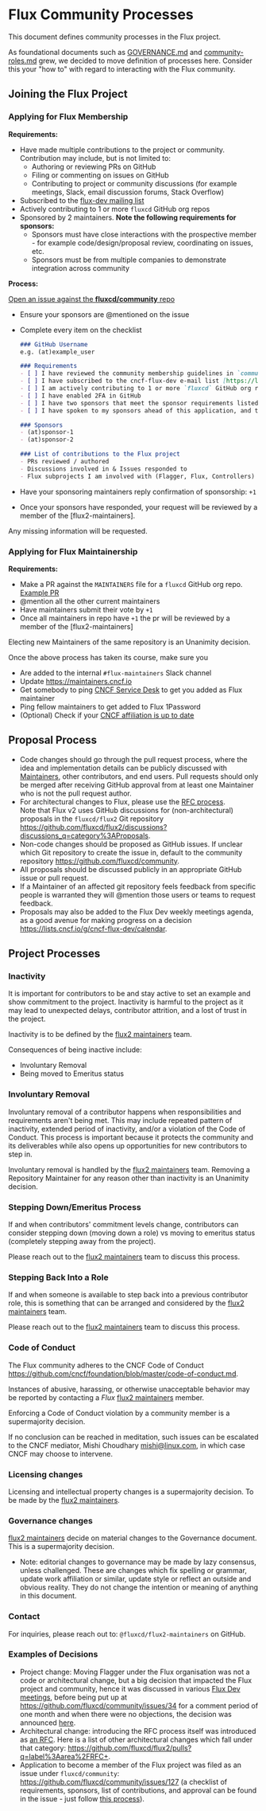 # Flux Community Processes

This document defines community processes in the Flux project.

As foundational documents such as [GOVERNANCE.md](GOVERNANCE.md) and [community-roles.md](community-roles.md) grew, we decided to move definition of processes here. Consider this your "how to" with regard to interacting with the Flux community.

## Joining the Flux Project

### Applying for Flux Membership

**Requirements:**

- Have made multiple contributions to the project or community.
  Contribution may include, but is not limited to:
  - Authoring or reviewing PRs on GitHub
  - Filing or commenting on issues on GitHub
  - Contributing to project or community discussions (for example meetings, Slack, email discussion forums, Stack Overflow)
- Subscribed to the [flux-dev mailing list](https://lists.cncf.io/g/cncf-flux-dev/join)
- Actively contributing to 1 or more `fluxcd` GitHub org repos
- Sponsored by 2 maintainers.
  **Note the following requirements for sponsors:**
  - Sponsors must have close interactions with the prospective member - for example code/design/proposal review, coordinating on issues, etc.
  - Sponsors must be from multiple companies to demonstrate integration across community

**Process:**

[Open an issue against the **fluxcd/community** repo](https://github.com/fluxcd/community/issues/new)

- Ensure your sponsors are @mentioned on the issue
- Complete every item on the checklist

    ```markdown
    ### GitHub Username
    e.g. (at)example_user

    ### Requirements
    - [ ] I have reviewed the community membership guidelines in `community-roles.md`
    - [ ] I have subscribed to the cncf-flux-dev e-mail list [https://lists.cncf.io/g/cncf-flux-dev/join](https://lists.cncf.io/g/cncf-flux-dev/join)
    - [ ] I am actively contributing to 1 or more `fluxcd` GitHub org repos (eg. Flux, Flagger)
    - [ ] I have enabled 2FA in GitHub
    - [ ] I have two sponsors that meet the sponsor requirements listed in the community membership guidelines
    - [ ] I have spoken to my sponsors ahead of this application, and they have agreed to sponsor my application

    ### Sponsors
    - (at)sponsor-1
    - (at)sponsor-2

    ### List of contributions to the Flux project
    - PRs reviewed / authored
    - Discussions involved in & Issues responded to
    - Flux subprojects I am involved with (Flagger, Flux, Controllers)
    ```

- Have your sponsoring maintainers reply confirmation of sponsorship: `+1`
- Once your sponsors have responded, your request will be reviewed by a member of the [flux2-maintainers].

Any missing information will be requested.

### Applying for Flux Maintainership

**Requirements:**

- Make a PR against the `MAINTAINERS` file for a `fluxcd` GitHub org repo. [Example PR](https://github.com/fluxcd/source-controller/pull/584)
- @mention all the other current maintainers
- Have maintainers submit their vote by `+1`
- Once all maintainers in repo have `+1` the pr will be reviewed by a member of the [flux2-maintainers]

Electing new Maintainers of the same repository is an Unanimity decision.

Once the above process has taken its course, make sure you

- Are added to the internal `#flux-maintainers` Slack channel
- Update <https://maintainers.cncf.io>
- Get somebody to ping [CNCF Service Desk](https://cncfservicedesk.atlassian.net/) to get you added as Flux maintainer
- Ping fellow maintainers to get added to Flux 1Password
- (Optional) Check if your [CNCF affiliation is up to date](https://github.com/cncf/gitdm#addingupdating-affiliation)

## Proposal Process

- Code changes should go through the pull request process, where the idea and implementation details can be publicly discussed with [Maintainers][Maintainer], other contributors, and end users.
  Pull requests should only be merged after receiving GitHub approval from at least one Maintainer who is not the pull request author.
- For architectural changes to Flux, please use the [RFC process](https://github.com/fluxcd/flux2/tree/main/rfcs).  
  Note that Flux v2 uses GitHub discussions for (non-architectural) proposals in the `fluxcd/flux2` Git repository <https://github.com/fluxcd/flux2/discussions?discussions_q=category%3AProposals>.
- Non-code changes should be proposed as GitHub issues.
  If unclear which Git repository to create the issue in, default to the community repository <https://github.com/fluxcd/community>.
- All proposals should be discussed publicly in an appropriate GitHub issue or pull request.
- If a Maintainer of an affected git repository feels feedback from specific people is warranted they will @mention those users or teams to request feedback.
- Proposals may also be added to the Flux Dev weekly meetings agenda, as a good avenue for making progress on a decision <https://lists.cncf.io/g/cncf-flux-dev/calendar>.

## Project Processes

### Inactivity
<!--TODO: project leads to fill in exact details for how you measure inactivity for your project-->

It is important for contributors to be and stay active to set an example and show commitment to the project.
Inactivity is harmful to the project as it may lead to unexpected delays, contributor attrition, and a lost of trust in the project.

Inactivity is to be defined by the [flux2 maintainers] team.

Consequences of being inactive include:

- Involuntary Removal
- Being moved to Emeritus status

### Involuntary Removal

Involuntary removal of a contributor happens when responsibilities and requirements aren't being met.
This may include repeated pattern of inactivity, extended period of inactivity, and/or a violation of the Code of Conduct.
This process is important because it protects the community and its deliverables while also opens up opportunities for new contributors to step in.

Involuntary removal is handled by the [flux2 maintainers] team. Removing a Repository Maintainer for any reason other than inactivity is an Unanimity decision.

### Stepping Down/Emeritus Process

If and when contributors' commitment levels change, contributors can consider stepping down (moving down a role) vs moving to emeritus status (completely stepping away from the project).

Please reach out to the [flux2 maintainers] team to discuss this process.

### Stepping Back Into a Role

If and when someone is available to step back into a previous contributor role, this is something that can be arranged and considered by the [flux2 maintainers] team.

Please reach out to the [flux2 maintainers] team to discuss this process.

### Code of Conduct

The Flux community adheres to the CNCF Code of Conduct <https://github.com/cncf/foundation/blob/master/code-of-conduct.md>.

Instances of abusive, harassing, or otherwise unacceptable behavior may be reported by contacting a _Flux_ [flux2 maintainers] member.

Enforcing a Code of Conduct violation by a community member is a supermajority decision.

If no conclusion can be reached in meditation, such issues can be escalated to the CNCF mediator, Mishi Choudhary <mishi@linux.com>, in which case CNCF may choose to intervene.

### Licensing changes

Licensing and intellectual property changes is a supermajority decision. To be made by the [flux2 maintainers].

### Governance changes

[flux2 maintainers] decide on material changes to the Governance document.
 This is a supermajority decision.

- Note: editorial changes to governance may be made by lazy consensus, unless challenged.
  These are changes which fix spelling or grammar, update work affiliation or similar, update style or reflect an outside and obvious reality.
  They do not change the intention or meaning of anything in this document.

### Contact

For inquiries, please reach out to: `@fluxcd/flux2-maintainers` on GitHub.

### Examples of Decisions

- Project change: Moving Flagger under the Flux organisation was not a code or architectural change, but a big decision that impacted the Flux project and community, hence it was discussed in various [Flux Dev meetings](https://fluxcd.io/community/#meetings), before being put up at <https://github.com/fluxcd/community/issues/34> for a comment period of one month and when there were no objections, the decision was announced [here](https://fluxcd.io/blog/2021/01/january-2021-update/#flagger-moves-under-the-fluxcd-organization).
- Architectural change: introducing the RFC process itself was introduced as [an RFC](https://github.com/fluxcd/flux2/pull/2085). Here is a list of other architectural changes which fall under that category: <https://github.com/fluxcd/flux2/pulls?q=label%3Aarea%2FRFC+>.
- Application to become a member of the Flux project was filed as an issue under `fluxcd/community`: <https://github.com/fluxcd/community/issues/127> (a checklist of requirements, sponsors, list of contributions, and approval can be found in the issue - just follow [this process](community-roles.md#project-member)).

[Community Member]: community-roles.md#community-member
[Project Member]: community-roles.md#project-member
[Maintainer]: community-roles.md#maintainer
[flux2 maintainers]: community-roles.md#flux2-maintainers